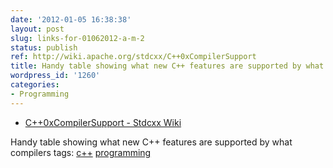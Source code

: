 ```yaml
---
date: '2012-01-05 16:38:38'
layout: post
slug: links-for-01062012-a-m-2
status: publish
ref: http://wiki.apache.org/stdcxx/C++0xCompilerSupport
title: Handy table showing what new C++ features are supported by what compilers
wordpress_id: '1260'
categories:
- Programming
---
```


  * [C++0xCompilerSupport - Stdcxx Wiki](http://wiki.apache.org/stdcxx/C++0xCompilerSupport)


Handy table showing what new C++ features are supported by what compilers
 tags:                      [c++](http://www.diigo.com/user/eobrain/c++)            [programming](http://www.diigo.com/user/eobrain/programming)
